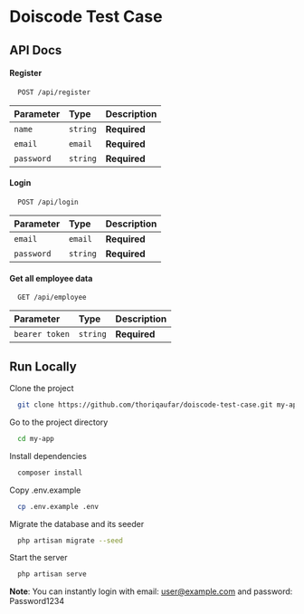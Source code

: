
# Doiscode Test Case




## API Docs

#### Register

```http
  POST /api/register
```

| Parameter | Type     | Description                |
| :-------- | :------- | :------------------------- |
| `name` | `string` | **Required** |
|`email`|`email`| **Required**|
|`password`|`string`| **Required**|

#### Login

```http
  POST /api/login
```

| Parameter | Type     | Description                |
| :-------- | :------- | :------------------------- |
|`email`|`email`| **Required**|
|`password`|`string`| **Required**|

#### Get all employee data

```http
  GET /api/employee
```

| Parameter | Type     | Description                |
| :-------- | :------- | :------------------------- |
|`bearer token`|`string`| **Required**|


## Run Locally

Clone the project

```bash
  git clone https://github.com/thoriqaufar/doiscode-test-case.git my-app
```

Go to the project directory

```bash
  cd my-app
```

Install dependencies

```bash
  composer install
```

Copy .env.example

```bash
  cp .env.example .env
```

Migrate the database and its seeder

```bash
  php artisan migrate --seed
```

Start the server

```bash
  php artisan serve
```

**Note**: You can instantly login with email: user@example.com and password: Password1234

